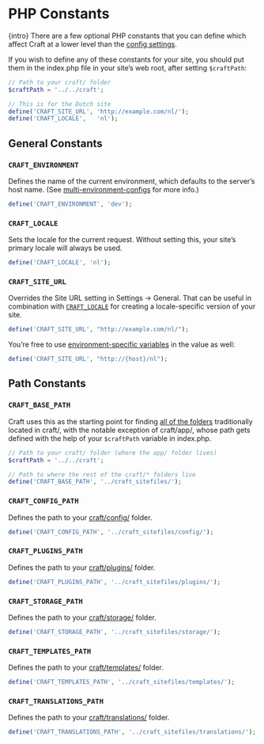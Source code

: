 # PHP Constants

{intro} There are a few optional PHP constants that you can define which affect Craft at a lower level than the [config settings](config-settings.md).

If you wish to define any of these constants for your site, you should put them in the index.php file in your site’s web root, after setting `$craftPath`:

```php
// Path to your craft/ folder
$craftPath = '../../craft';

// This is for the Dutch site
define('CRAFT_SITE_URL', 'http://example.com/nl/');
define('CRAFT_LOCALE',   'nl');
```

## General Constants

### `CRAFT_ENVIRONMENT`

Defines the name of the current environment, which defaults to the server’s host name. (See [multi-environment-configs](multi-environment-configs.md) for more info.)

```php
define('CRAFT_ENVIRONMENT', 'dev');
```

### `CRAFT_LOCALE`

Sets the locale for the current request. Without setting this, your site’s primary locale will always be used.

```php
define('CRAFT_LOCALE', 'nl');
```

### `CRAFT_SITE_URL`

Overrides the Site URL setting in Settings → General. That can be useful in combination with [`CRAFT_LOCALE`](#craft-locale) for creating a locale-specific version of your site.

```php
define('CRAFT_SITE_URL', "http://example.com/nl/");
```

You’re free to use [environment-specific variables](multi-environment-configs.md#environment-specific-variables) in the value as well:

```php
define('CRAFT_SITE_URL', "http://{host}/nl");
```

## Path Constants

### `CRAFT_BASE_PATH`

Craft uses this as the starting point for finding [all of the folders](folder-structure.md "Folders located within craft/") traditionally located in craft/, with the notable exception of craft/app/, whose path gets defined with the help of your `$craftPath` variable in index.php.

```php
// Path to your craft/ folder (where the app/ folder lives)
$craftPath = '../../craft';

// Path to where the rest of the craft/* folders live
define('CRAFT_BASE_PATH', '../craft_sitefiles/');
```

### `CRAFT_CONFIG_PATH`

Defines the path to your [craft/config/](folder-structure.md#craft-config) folder.

```php
define('CRAFT_CONFIG_PATH', '../craft_sitefiles/config/');
```

### `CRAFT_PLUGINS_PATH`

Defines the path to your [craft/plugins/](folder-structure.md#craft-plugins) folder.

```php
define('CRAFT_PLUGINS_PATH', '../craft_sitefiles/plugins/');
```

### `CRAFT_STORAGE_PATH`

Defines the path to your [craft/storage/](folder-structure.md#craft-storage) folder.

```php
define('CRAFT_STORAGE_PATH', '../craft_sitefiles/storage/');
```

### `CRAFT_TEMPLATES_PATH`

Defines the path to your [craft/templates/](folder-structure.md#craft-templates) folder.

```php
define('CRAFT_TEMPLATES_PATH', '../craft_sitefiles/templates/');
```

### `CRAFT_TRANSLATIONS_PATH`

Defines the path to your [craft/translations/](folder-structure.md#craft-translations) folder.

```php
define('CRAFT_TRANSLATIONS_PATH', '../craft_sitefiles/translations/');
```